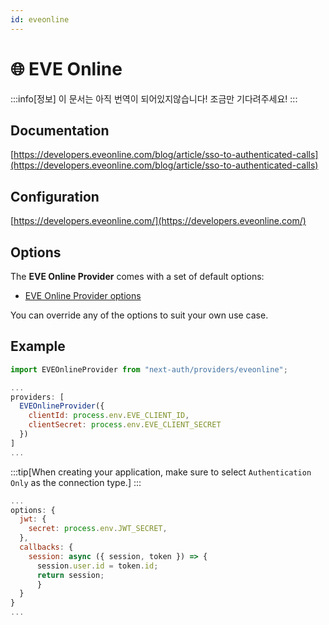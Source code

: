 ```yaml
---
id: eveonline
---
```


# 🌐 EVE Online

:::info[정보]
이 문서는 아직 번역이 되어있지않습니다! 조금만 기다려주세요!
:::

## Documentation[](https://next-auth.js.org/providers/eveonline#documentation "Direct link to heading")

[https://developers.eveonline.com/blog/article/sso-to-authenticated-calls](https://developers.eveonline.com/blog/article/sso-to-authenticated-calls)

## Configuration[](https://next-auth.js.org/providers/eveonline#configuration "Direct link to heading")

[https://developers.eveonline.com/](https://developers.eveonline.com/)

## Options[](https://next-auth.js.org/providers/eveonline#options "Direct link to heading")

The **EVE Online Provider** comes with a set of default options:

-   [EVE Online Provider options](https://github.com/nextauthjs/next-auth/blob/v4/packages/next-auth/src/providers/eveonline.ts)

You can override any of the options to suit your own use case.

## Example[](https://next-auth.js.org/providers/eveonline#example "Direct link to heading")

```js
import EVEOnlineProvider from "next-auth/providers/eveonline";

...
providers: [
  EVEOnlineProvider({
    clientId: process.env.EVE_CLIENT_ID,
    clientSecret: process.env.EVE_CLIENT_SECRET
  })
]
...
```

:::tip[When creating your application, make sure to select `Authentication Only` as the connection type.]
:::

```js
...
options: {
  jwt: {
    secret: process.env.JWT_SECRET,
  },
  callbacks: {
    session: async ({ session, token }) => {
      session.user.id = token.id;
      return session;
      }
  }
}
...
```
